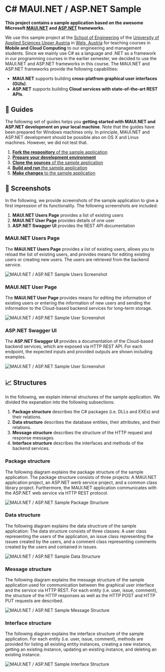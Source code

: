 # C# MAUI.NET / ASP.NET Sample

**This project contains a sample application based on the awesome Microsoft [MAUI.NET](https://dotnet.microsoft.com/en-us/apps/maui) and [ASP.NET](https://dotnet.microsoft.com/en-us/apps/aspnet) frameworks.**

We use this sample project at the [School of Engineering](https://www.fh-ooe.at/campus-wels/) of the [University of Applied Sciences Upper Austria](https://www.fh-ooe.at/) in [Wels, Austria](https://www.wels.at/) for teaching courses in **Mobile and Cloud Computing** to our engineering and management students. Since we mainly use C# as a language and .NET as a framework in our programming courses in the earlier semester, we decided to use the  MAUI.NET and ASP.NET frameworks in this course. The MAUI.NET and ASP.NET frameworks provide the following capabilities:

- **MAUI.NET** supports building **cross-platfrom graphical user interfaces (GUIs)**.
- **ASP.NET** supports building **Cloud services with state-of-the-art REST APIs**.

## 📝 Guides

The following set of guides helps you **getting started with MAUI.NET and ASP.NET development on your local machine**. Note that the guides have been prepared for Windows machines only. In principle, MAUI.NET and ASP.NET development should be possible also on OS X and Linux machines. However, we did not test that.

1. [**Fork the respository** of the sample application](./Guides/0_Fork.md)
2. [**Prepare your development environment**](./Guides/1_Prepare.md)
3. [**Clone the sources** of the sample application](./Guides/2_Clone.md)
4. [**Build and run** the sample application](./Guides/3_Run.md)
5. [**Make changes** to the sample application](./Guides/4_Change.md)

## 📸 Screenshots

In the following, we provide screenshots of the sample application to give a first impression of its functionality. The following screenshots are included:

1. **MAUI.NET Users Page** provides a list of existing users
2. **MAUI.NET User Page** provides details of one user
3. **ASP.NET Swagger UI** provides the REST API documentation

### MAUI.NET Users Page

The **MAUI.NET Users Page** provides a list of existing users, allows you to reload the list of existing users, and provides means for editing existing users or creating new users. The users are retrieved from the backend service.

![MAUI.NET / ASP.NET Sample Users Screenshot](./Screenshots/CustomApp-Users.png)

### MAUI.NET User Page

The **MAUI.NET User Page** provides means for editing the information of existing users or entering the information of new users and sending the information to the Cloud-based backend services for long-term storage.

![MAUI.NET / ASP.NET Sample User Screenshot](./Screenshots/CustomApp-User.png)

### ASP.NET Swagger UI

The **ASP.NET Swagger UI** provides a documentation of the Cloud-based backend services, which are exposed via HTTP REST API. For each endpoint, the expected inputs and provided outputs are shown including examples.

![MAUI.NET / ASP.NET Sample User Screenshot](./Screenshots/CustomApi.png)

## 📈 Structures

In the following, we explain internal structures of the sample application. We divided the expanation into the following subsections:

1. **Package structure** describes the C# packages (i.e. DLLs and EXEs) and their relations.
2. **Data structure** describes the database entities, their attributes, and their relations.
3. **Message structure** describes the structure of the HTTP request and response messages.
4. **Interface structure** describes the interfaces and methods of the backend services.

### Package structure

The following diagram explains the package structure of the sample application. The package structure consists of three projects: A MAUI.NET application project, an ASP.NET werb service project, and a common class library project. Furthermore, the MAUI.NET application communicates with the ASP.NET web service via HTTP REST protocol.

![MAUI.NET / ASP.NET Sample Package Structure](./Models/Package.svg)

### Data structure

The following diagram explains the data structrure of the sample application: The data structure consists of three classes: A user class representing the users of the application, an issue class representing the issues created by the users, and a comment class representing comments created by the users and contained in issues.

![MAUI.NET / ASP.NET Sample Data Structure](./Models/Data.svg)

### Message structure

The following diagram explains the message structure of the sample application used for communication between the graphical user interface and the service via HTTP REST. For each entity (i.e. user, issue, comment), the structure of the HTTP responses as well as the HTTP POST and HTTP PUT requests are described.

![MAUI.NET / ASP.NET Sample Message Structure](./Models/Message.svg)

### Interface structure

The following diagram explains the interface structure of the sample application. For each entity (i.e. user, issue, comment), methods are provided for listing all existing entity instances, creating a new instance, getting an existing instance, updating an existing instance, and deleting an existing instance.

![MAUI.NET / ASP.NET Sample Interface Structure](./Models/Interface.svg)